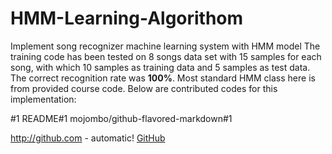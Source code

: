# HMM-Learning-Algorithom
Implement song recognizer machine learning system with HMM model
The training code has been tested on 8 songs data set with 15 samples for each song, with which 10 samples as training data and 5 samples as test data. The correct recognition rate was **100%**.
Most standard HMM class here is from provided course code. Below are contributed codes for this implementation:



#1
README#1
mojombo/github-flavored-markdown#1

http://github.com - automatic!
[GitHub](http://github.com)



